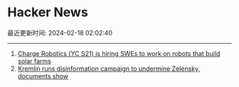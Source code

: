 # Hacker News

最近更新时间: 2024-02-18 02:02:40

--- 
1. [Charge Robotics (YC S21) is hiring SWEs to work on robots that build solar farms](https://www.ycombinator.com/companies/charge-robotics/jobs/MiQeDgi-senior-robotics-software-engineer) 
2. [Kremlin runs disinformation campaign to undermine Zelensky, documents show](https://www.washingtonpost.com/world/2024/02/16/russian-disinformation-zelensky-zaluzhny/) 
